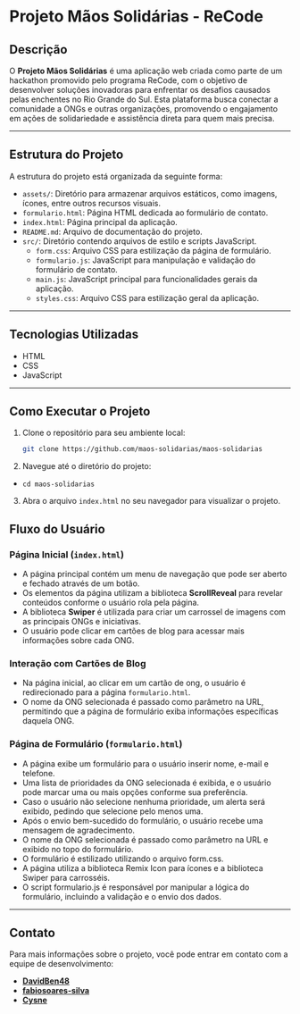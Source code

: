 # Projeto Mãos Solidárias - ReCode

## Descrição

O **Projeto Mãos Solidárias** é uma aplicação web criada como parte de um hackathon promovido pelo programa ReCode, com o objetivo de desenvolver soluções inovadoras para enfrentar os desafios causados pelas enchentes no Rio Grande do Sul. Esta plataforma busca conectar a comunidade a ONGs e outras organizações, promovendo o engajamento em ações de solidariedade e assistência direta para quem mais precisa.

---

## Estrutura do Projeto

A estrutura do projeto está organizada da seguinte forma:

- `assets/`: Diretório para armazenar arquivos estáticos, como imagens, ícones, entre outros recursos visuais.
- `formulario.html`: Página HTML dedicada ao formulário de contato.
- `index.html`: Página principal da aplicação.
- `README.md`: Arquivo de documentação do projeto.
- `src/`: Diretório contendo arquivos de estilo e scripts JavaScript.
  - `form.css`: Arquivo CSS para estilização da página de formulário.
  - `formulario.js`: JavaScript para manipulação e validação do formulário de contato.
  - `main.js`: JavaScript principal para funcionalidades gerais da aplicação.
  - `styles.css`: Arquivo CSS para estilização geral da aplicação.

---

## Tecnologias Utilizadas

- HTML
- CSS
- JavaScript

---

## Como Executar o Projeto

1. Clone o repositório para seu ambiente local:
   ```bash
   git clone https://github.com/maos-solidarias/maos-solidarias
   ```
2. Navegue até o diretório do projeto:

- `cd maos-solidarias`

3. Abra o arquivo `index.html` no seu navegador para visualizar o projeto.

## Fluxo do Usuário

### Página Inicial (`index.html`)

- A página principal contém um menu de navegação que pode ser aberto e fechado através de um botão.
- Os elementos da página utilizam a biblioteca **ScrollReveal** para revelar conteúdos conforme o usuário rola pela página.
- A biblioteca **Swiper** é utilizada para criar um carrossel de imagens com as principais ONGs e iniciativas.
- O usuário pode clicar em cartões de blog para acessar mais informações sobre cada ONG.

### Interação com Cartões de Blog

- Na página inicial, ao clicar em um cartão de ong, o usuário é redirecionado para a página `formulario.html`.
- O nome da ONG selecionada é passado como parâmetro na URL, permitindo que a página de formulário exiba informações específicas daquela ONG.

### Página de Formulário (`formulario.html`)

- A página exibe um formulário para o usuário inserir nome, e-mail e telefone.
- Uma lista de prioridades da ONG selecionada é exibida, e o usuário pode marcar uma ou mais opções conforme sua preferência.
- Caso o usuário não selecione nenhuma prioridade, um alerta será exibido, pedindo que selecione pelo menos uma.
- Após o envio bem-sucedido do formulário, o usuário recebe uma mensagem de agradecimento.
- O nome da ONG selecionada é passado como parâmetro na URL e exibido no topo do formulário.
- O formulário é estilizado utilizando o arquivo form.css.
- A página utiliza a biblioteca Remix Icon para ícones e a biblioteca Swiper para carrosséis.
- O script formulario.js é responsável por manipular a lógica do formulário, incluindo a validação e o envio dos dados.

---

## Contato

Para mais informações sobre o projeto, você pode entrar em contato com a equipe de desenvolvimento:

- **[DavidBen48](https://github.com/DavidBen48)**
- **[fabiosoares-silva](https://github.com/fabiosoares-silva)**
- **[Cysne](https://github.com/Cysne)**
